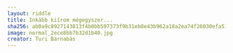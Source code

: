 ```yaml
---
layout: riddle
title: Inkább kiírom mégegyszer...
sha256: ab0a9c8927143813f4b0bb597373f9b31eb8e43b962a18a2ea74f26030efa513
image: normal_2ece8bb7b32d1b40.jpg
creator: Turi Barnabás
---
```

